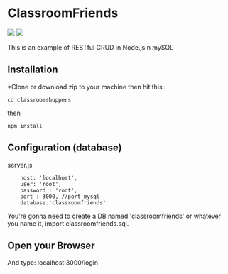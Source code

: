 
# ClassroomFriends



<img src="https://raw.githubusercontent.com/madHEYsia/ClassroomFriends/master/screenshot.JPG" >
<img src="https://raw.githubusercontent.com/madHEYsia/ClassroomFriends/master/screenshot1.JPG" >

This is an example of RESTful CRUD in Node.js n mySQL

## Installation
*Clone or download zip to your machine then hit this :

    cd classroomshoppers

then

    npm install

## Configuration (database)
server.js

        host: 'localhost',
        user: 'root',
        password : 'root',
        port : 3000, //port mysql
        database:'classroomfriends'



You're gonna need to create a DB named 'classroomfriends' or whatever you name it,  import classroomfriends.sql.


## Open your Browser
And type: localhost:3000/login
